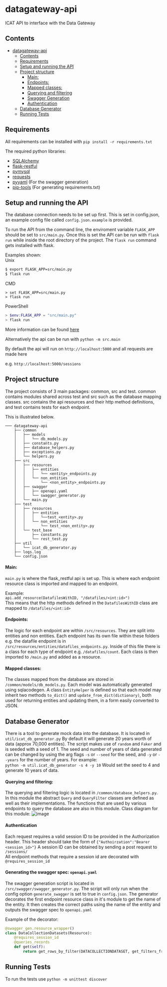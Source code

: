 # datagateway-api
ICAT API to interface with the Data Gateway

## Contents
- [datagateway-api](#datagateway-api)
  - [Contents](#contents)
  - [Requirements](#requirements)
  - [Setup and running the API](#setup-and-running-the-api)
  - [Project structure](#project-structure)
      - [Main:](#main)
      - [Endpoints:](#endpoints)
      - [Mapped classes:](#mapped-classes)
      - [Querying and filtering](#querying-and-filtering)
      - [Swagger Generation](#generating-the-swagger-spec-openapiyaml)
      - [Authentication](#authentication)
  - [Database Generator](#database-generator)
  - [Running Tests](#running-tests)




## Requirements
All requirements can be installed with `pip install -r requirements.txt`

The required python libraries:  
   - [SQLAlchemy](https://www.sqlalchemy.org/)    
   - [flask-restful](https://github.com/flask-restful/flask-restful/)  
   - [pymysql](https://pymysql.readthedocs.io/en/latest/)  
   - [requests](https://2.python-requests.org/en/master/)
   - [pyyaml](https://pyyaml.org/wiki/PyYAMLDocumentation) (For the swagger generation)
   - [pip-tools](https://github.com/jazzband/pip-tools) (For generating requirements.txt)

## Setup and running the API   
The database connection needs to be set up first. This is set in config.json, an example config file called `config.json.example` is provided.


To run the API from the command line, the enviroment variable `FLASK_APP` should be set to `src/main.py`. Once this is 
set the API can be run with `flask run` while inside the root directory of the project. The `flask run` command gets installed with flask.   

Examples shown:  
Unix
```bash
$ export FLASK_APP=src/main.py
$ flask run
```
CMD  
```CMD
> set FLASK_APP=src/main.py
> flask run
```
PowerShell
```powershell
> $env:FLASK_APP = "src/main.py"
> flask run
```

More information can be found [here](http://flask.pocoo.org/docs/1.0/cli/)

Alternatively the api can be run with `python -m src.main`

By default the api will run on `http://localhost:5000` and all requests are made here

e.g.
`http://localhost:5000/sessions`



## Project structure
The project consists of 3 main packages: common, src and test. common contains modules shared across test and src such as the database mapping classes.
src contains the api resources and their http method definitions, and test contains tests for each endpoint.

This is illustrated below.


`````
─── datagateway-api
    ├── common  
    │   ├── models
    │   │   └── db_models.py
    │   ├── constants.py
    │   ├── database_helpers.py
    │   ├── exceptions.py
    │   └── helpers.py
    ├── src
    │   ├── resources
    │   │   ├── entities
    │   │   │   └── <entity>_endpoints.py
    │   │   └── non_entities
    │   │       └── <non_entity>_endpoints.py
    │   ├── swagger
    │   │   ├── openapi.yaml
    │   │   └── swagger_generator.py
    │   └── main.py  
    ├── test
    │   ├── resources
    │   │   ├── entities
    │   │   │   └──test_<entity>.py
    │   │   └── non_entities
    │   │       └── test_<non_entity>.py
    │   └── test_base
    │       ├── constants.py
    │       └── rest_test.py
    ├── util
    │   └── icat_db_generator.py
    ├── logs.log
    └── config.json
 `````
#### Main:
`main.py` is where the flask_restful api is set up. This is where each endpoint resource class is 
imported and mapped to an endpoint.  

Example:  
 `api.add_resource(DatafilesWithID, "/datafiles/<int:id>")`  	   
This means that the http methods defined in the `DatafilesWithID` class are mapped to  `/datafiles/<int:id>`   

#### Endpoints:  
The logic for each endpoint are within `/src/resources`. They are split into entities 
and non entities. Each endpoint has its own file within these folders e.g. the datafile endpoint
is in `/src/resources/entities/datafiles_endpoints.py`. Inside of this file there is a class for
each type of endpoint e.g. `/datafiles/count`. Each class is then imported to `/main.py` and added
as a resource.


#### Mapped classes:
The classes mapped from the database are stored in `/common/models/db_models.py`. Each model was 
automatically generated using sqlacodegen. A class `EntityHelper` is defined so that each model may
inherit two methods `to_dict()` and `update_from_dict(dictionary)`, both used for returning entities 
and updating them, in a form easily converted to JSON.  




## Database Generator
There is a tool to generate mock data into the database. It is located in `util/icat_db_generator.py`
By default it will generate 20 years worth of data (approx 70,000 entities). The script makes use of 
`random` and `Faker` and is seeded with a seed of 1. The seed and number of years of data generated can 
be changed by using the arg flags `-s` or `--seed` for the seed, and `-y` or `--years` for the number of years.
For example:  
`python -m util.icat_db_generator -s 4 -y 10` Would set the seed to 4 and generate 10 years of data.


#### Querying and filtering:
The querying and filtering logic is located in `/common/database_helpers.py`. In this module the abstract `Query` and
`QueryFilter` classes are defined as well as their implementations. The functions that are used by various endpoints to
query the database are also in this module.
Class diagram for this module:
![image](https://user-images.githubusercontent.com/44777678/66651511-1d401a80-ec2b-11e9-96a4-316e94939a0f.png)

#### Authentication
Each request requires a valid session ID to be provided in the Authorization header. This header should take the form of `{"Authoirzation":"Bearer <session_id>"}` A session ID can be obtained by
sending a post request to `/sessions/`  
All endpoint methods that require a session id are decorated with `@requires_session_id`



#### Generating the swagger spec: `openapi.yaml`
The swagger generation script is located in `/src/swagger/swagger_generator.py`. The script will only run when
the config option `generate_swagger` is set to true in `config.json`. The generator decorates the first endpoint
resource class in it's module to get the name of the entity. It then creates the correct paths using the name of the 
entity and outputs the swagger spec to `openapi.yaml` 

Example of the decorator:
```python
@swagger_gen.resource_wrapper()
class DataCollectionDatasets(Resource):
    @requires_session_id
    @queries_records
    def get(self):
        return get_rows_by_filter(DATACOLLECTIONDATASET, get_filters_from_query_string()), 200
```


## Running Tests
To run the tests use `python -m unittest discover`


